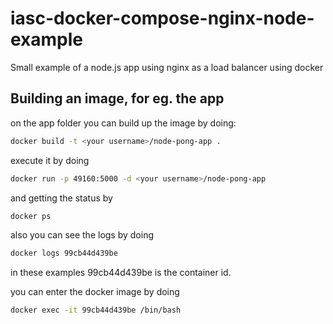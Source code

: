 # iasc-docker-compose-nginx-node-example
Small example of a node.js app using nginx as a load balancer using docker


## Building an image, for eg. the app

on the app folder you can build up the image by doing:

```bash
docker build -t <your username>/node-pong-app .
```

execute it by doing 

```bash
docker run -p 49160:5000 -d <your username>/node-pong-app
```

and getting the status by

```bash
docker ps
```


also you can see the logs by doing

```bash
docker logs 99cb44d439be
```

in these examples 99cb44d439be is the container id.

you can enter the docker image by doing 

```bash
docker exec -it 99cb44d439be /bin/bash
```
